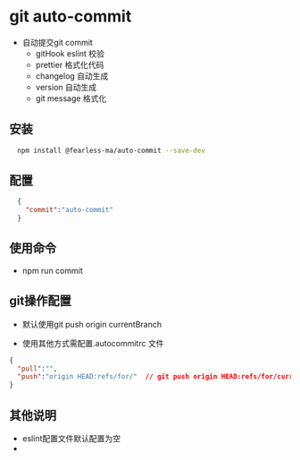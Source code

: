 # git auto-commit

* 自动提交git commit
  * gitHook eslint 校验
  * prettier 格式化代码
  * changelog 自动生成
  * version 自动生成
  * git message 格式化

## 安装

``` bash
  npm install @fearless-ma/auto-commit --save-dev
```

## 配置

```json
  {
    "commit":"auto-commit"
  }
```

## 使用命令

* npm run commit

## git操作配置

* 默认使用git push origin currentBranch
  
* 使用其他方式需配置.autocommitrc 文件

```json
{
  "pull":"",
  "push":"origin HEAD:refs/for/"  // git push origin HEAD:refs/for/currentBranch
}
```

## 其他说明

* eslint配置文件默认配置为空
* 